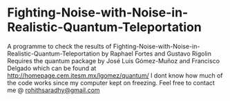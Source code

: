 # Fighting-Noise-with-Noise-in-Realistic-Quantum-Teleportation
A programme to check the results of Fighting-Noise-with-Noise-in-Realistic-Quantum-Teleportation by Raphael Fortes and Gustavo Rigolin
Requires the quantum package by José Luis Gómez-Muñoz and Francisco Delgado which can be found at http://homepage.cem.itesm.mx/lgomez/quantum/
I dont know how much of the code works since my computer kept on freezing. 
Feel free to contact me @ rohithsaradhy@gmail.com
